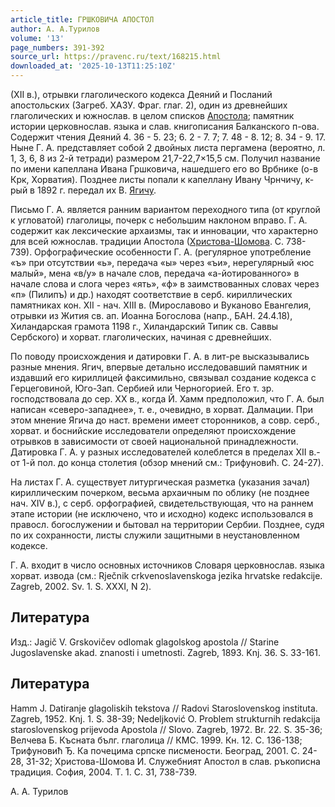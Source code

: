 ```yaml
---
article_title: ГРШКОВИЧА АПОСТОЛ
author: А. А.Турилов
volume: '13'
page_numbers: 391-392
source_url: https://pravenc.ru/text/168215.html
downloaded_at: '2025-10-13T11:25:10Z'
---
```


(XII в.), отрывки глаголического кодекса Деяний и Посланий апостольских (Загреб. ХАЗУ. Фраг. глаг. 2), один из древнейших глаголических и южнослав. в целом списков [Апостола](https://pravenc.ru/text/Апостола.html); памятник истории церковнослав. языка и слав. книгописания Балканского п-ова. Содержит чтения Деяний 4. 36 - 5. 23; 6. 2 - 7. 7; 7. 48 - 8. 12; 8. 34 - 9. 17. Ныне Г. А. представляет собой 2 двойных листа пергамена (вероятно, л. 1, 3, 6, 8 из 2-й тетради) размером 21,7-22,7×15,5 см. Получил название по имени капеллана Ивана Гршковича, нашедшего его во Врбнике (о-в Крк, Хорватия). Позднее листы попали к капеллану Ивану Чрнчичу, к-рый в 1892 г. передал их В. [Ягичу](https://pravenc.ru/text/Ягичу.html).

Письмо Г. А. является ранним вариантом переходного типа (от круглой к угловатой) глаголицы, почерк с небольшим наклоном вправо. Г. А. содержит как лексические архаизмы, так и инновации, что характерно для всей южнослав. традиции Апостола ([Христова-Шомова](https://pravenc.ru/text/Христова-Шомова.html). С. 738-739). Орфографические особенности Г. А. (регулярное употребление «ъ» при отсутствии «ь», передача «ы» через «ъи», нерегулярный «юс малый», мена «в/у» в начале слов, передача «а-йотированного» в начале слова и слога через «ять», «ф» в заимствованных словах через «п» (Пилипъ) и др.) находят соответствие в серб. кириллических памятниках кон. XII - нач. XIII в. (Мирославово и Вуканово Евангелия, отрывки из Жития св. ап. Иоанна Богослова (напр., БАН. 24.4.18), Хиландарская грамота 1198 г., Хиландарский Типик св. Саввы Сербского) и хорват. глаголических, начиная с древнейших.

По поводу происхождения и датировки Г. А. в лит-ре высказывались разные мнения. Ягич, впервые детально исследовавший памятник и издавший его кириллицей факсимильно, связывал создание кодекса с Герцеговиной, Юго-Зап. Сербией или Черногорией. Его т. зр. господствовала до сер. ХХ в., когда Й. Хамм предположил, что Г. А. был написан «северо-западнее», т. е., очевидно, в хорват. Далмации. При этом мнение Ягича до наст. времени имеет сторонников, а совр. серб., хорват. и боснийские исследователи определяют происхождение отрывков в зависимости от своей национальной принадлежности. Датировка Г. А. у разных исследователей колеблется в пределах XII в.- от 1-й пол. до конца столетия (обзор мнений см.: Трифуновић. С. 24-27).

На листах Г. А. существует литургическая разметка (указания зачал) кириллическим почерком, весьма архаичным по облику (не позднее нач. XIV в.), с серб. орфографией, свидетельствующая, что на раннем этапе истории (не исключено, что и исходно) кодекс использовался в правосл. богослужении и бытовал на территории Сербии. Позднее, судя по их сохранности, листы служили защитными в неустановленном кодексе.

Г. А. входит в число основных источников Словаря церковнослав. языка хорват. извода (см.: Rječnik crkvenoslavenskoga jezika hrvatske redakcije. Zagreb, 2002. Sv. 1. S. XXXI, N 2).

## Литература

Изд.: Jagič V. Grskovičev odlomak glagolskog apostola // Starine Jugoslavenske akad. znanosti i umetnosti. Zagreb, 1893. Knj. 36. S. 33-161.

## Литература

Hamm J. Datiranje glagoliskih tekstova // Radovi Staroslovenskog instituta. Zagreb, 1952. Knj. 1. S. 38-39; Nedeljković O. Problem strukturnih redakcija staroslovenskog prijevoda Apostola // Slovo. Zagreb, 1972. Br. 22. S. 35-36; Велчева Б. Късната бълг. глаголица // КМС. 1999. Кн. 12. С. 136-138; Трифуновић Ђ. Ка почецима српске писмености. Београд, 2001. С. 24-28, 31-32; Христова-Шомова И. Служебният Апостол в слав. ръкописна традиция. София, 2004. Т. 1. С. 31, 738-739.

А. А.  Турилов

